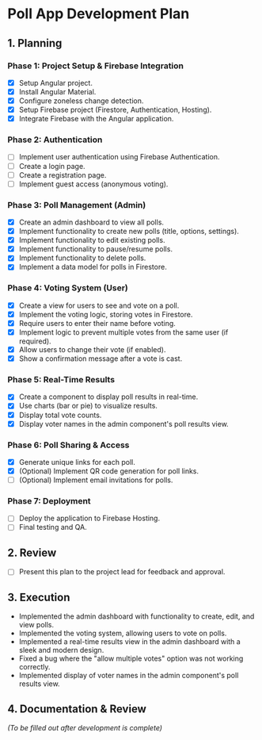 # Poll App Development Plan

## 1. Planning

### Phase 1: Project Setup & Firebase Integration

- [x] Setup Angular project.
- [x] Install Angular Material.
- [x] Configure zoneless change detection.
- [x] Setup Firebase project (Firestore, Authentication, Hosting).
- [x] Integrate Firebase with the Angular application.

### Phase 2: Authentication

- [ ] Implement user authentication using Firebase Authentication.
- [ ] Create a login page.
- [ ] Create a registration page.
- [ ] Implement guest access (anonymous voting).

### Phase 3: Poll Management (Admin)

- [x] Create an admin dashboard to view all polls.
- [x] Implement functionality to create new polls (title, options, settings).
- [x] Implement functionality to edit existing polls.
- [x] Implement functionality to pause/resume polls.
- [x] Implement functionality to delete polls.
- [x] Implement a data model for polls in Firestore.

### Phase 4: Voting System (User)

- [x] Create a view for users to see and vote on a poll.
- [x] Implement the voting logic, storing votes in Firestore.
- [x] Require users to enter their name before voting.
- [x] Implement logic to prevent multiple votes from the same user (if required).
- [x] Allow users to change their vote (if enabled).
- [x] Show a confirmation message after a vote is cast.

### Phase 5: Real-Time Results

- [x] Create a component to display poll results in real-time.
- [x] Use charts (bar or pie) to visualize results.
- [x] Display total vote counts.
- [x] Display voter names in the admin component's poll results view.

### Phase 6: Poll Sharing & Access

- [x] Generate unique links for each poll.
- [x] (Optional) Implement QR code generation for poll links.
- [ ] (Optional) Implement email invitations for polls.

### Phase 7: Deployment

- [ ] Deploy the application to Firebase Hosting.
- [ ] Final testing and QA.

## 2. Review

- [ ] Present this plan to the project lead for feedback and approval.

## 3. Execution

- Implemented the admin dashboard with functionality to create, edit, and view polls.
- Implemented the voting system, allowing users to vote on polls.
- Implemented a real-time results view in the admin dashboard with a sleek and modern design.
- Fixed a bug where the "allow multiple votes" option was not working correctly.
- Implemented display of voter names in the admin component's poll results view.

## 4. Documentation & Review

*(To be filled out after development is complete)*
